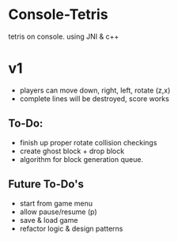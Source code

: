 # Console-Tetris
tetris on console. using JNI & c++ 

# v1
- players can move down, right, left, rotate (z,x)
- complete lines will be destroyed, score works 

## To-Do:
- finish up proper rotate collision checkings
- create ghost block + drop block
- algorithm for block generation queue.

## Future To-Do's
- start from game menu
- allow pause/resume (p)
- save & load game
- refactor logic & design patterns

